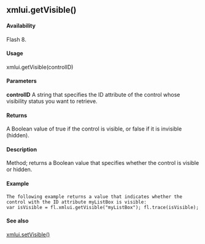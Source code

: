 ## xmlui.getVisible()

#### Availability

Flash 8.

#### Usage

xmlui.getVisible(controlID)

#### Parameters

**controlID** A string that specifies the ID attribute of the control whose visibility status you want to retrieve.

#### Returns

A Boolean value of true if the control is visible, or false if it is invisible (hidden).

#### Description

Method; returns a Boolean value that specifies whether the control is visible or hidden.

#### Example

```
The following example returns a value that indicates whether the control with the ID attribute myListBox is visible:
var isVisible = fl.xmlui.getVisible("myListBox"); fl.trace(isVisible);

```
#### See also

[xmlui.setVisible()](#_bookmark1163)
